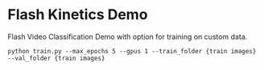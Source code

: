 # Flash Kinetics Demo
Flash Video Classification Demo with option for training on custom data.

``` 
python train.py --max_epochs 5 --gpus 1 --train_folder {train images} --val_folder {train images}
```
